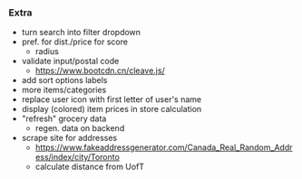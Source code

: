 ### Extra
- turn search into filter dropdown
- pref. for dist./price for score
  - radius
- validate input/postal code
  - https://www.bootcdn.cn/cleave.js/ 
- add sort options labels
- more items/categories
- replace user icon with first letter of user's name
- display (colored) item prices in store calculation
- "refresh" grocery data
  - regen. data on backend
- scrape site for addresses
  - https://www.fakeaddressgenerator.com/Canada_Real_Random_Address/index/city/Toronto
  - calculate distance from UofT
